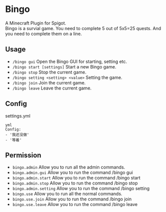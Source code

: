# Bingo
A Minecraft Plugin for Spigot.  
Bingo is a survial game. You need to complete 5 out of 5x5=25 quests. And you need to complete them on a line.  
  
## Usage
- `/bingo gui` Open the Bingo GUI for starting, setting etc.  
- `/bingo start [settings]` Start a new Bingo game.   
- `/bingo stop` Stop the current game.  
- `/bingo setting <setting> <value>` Setting the game.  
- `/bingo join` Join the current game.  
- `/bingo leave` Leave the current game.  

## Config
settings.yml
```
yml
Config:
- '我还没做'
- '等着'
```

## Permission
- `bingo.admin` Allow you to run all the admin commands.
- `bingo.admin.gui` Allow you to run the command /bingo gui
- `bingo.admin.start` Allow you to run the command /bingo start
- `bingo.admin.stop` Allow you to run the command /bingo stop
- `bingo.admin.setting` Allow you to run the command /bingo setting
- `bingo.use` Allow you to run all the normal commands.
- `bingo.use.join` Allow you to run the command /bingo join
- `bingo.use.leave` Allow you to run the command /bingo leave

